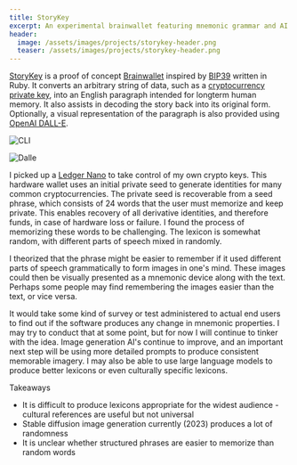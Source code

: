```yaml
---
title: StoryKey
excerpt: An experimental brainwallet featuring mnemonic grammar and AI generated images
header:
  image: /assets/images/projects/storykey-header.png
  teaser: /assets/images/projects/storykey-header.png
---
```


[StoryKey](https://github.com/jcraigk/storykey) is a proof of concept [Brainwallet](https://en.bitcoin.it/wiki/Brainwallet) inspired by [BIP39](https://github.com/bitcoin/bips/blob/master/bip-0039.mediawiki) written in Ruby. It converts an arbitrary string of data, such as a [cryptocurrency private key](https://en.bitcoin.it/wiki/Private_key), into an English paragraph intended for longterm human memory. It also assists in decoding the story back into its original form. Optionally, a visual representation of the paragraph is also provided using [OpenAI DALL-E](https://openai.com/dall-e-2).

![CLI](https://user-images.githubusercontent.com/104095/210197560-45494c50-6382-465b-8163-a61b3783ac76.png)

![Dalle](https://user-images.githubusercontent.com/104095/210197577-11e1d6ac-a32f-4438-b7eb-f766bf62f0f2.png)

I picked up a [Ledger Nano](https://shop.ledger.com/pages/ledger-nano-x) to take control of my own crypto keys. This hardware wallet uses an initial private seed to generate identities for many common cryptocurrencies. The private seed is recoverable from a seed phrase, which consists of 24 words that the user must memorize and keep private. This enables recovery of all derivative identities, and therefore funds, in case of hardware loss or failure. I found the process of memorizing these words to be challenging. The lexicon is somewhat random, with different parts of speech mixed in randomly.

I theorized that the phrase might be easier to remember if it used different parts of speech grammatically to form images in one's mind. These images could then be visually presented as a mnemonic device along with the text. Perhaps some people may find remembering the images easier than the text, or vice versa.

It would take some kind of survey or test administered to actual end users to find out if the software produces any change in mnemonic properties. I may try to conduct that at some point, but for now I will continue to tinker with the idea. Image generation AI's continue to improve, and an important next step will be using more detailed prompts to produce consistent memorable imagery. I may also be able to use large language models to produce better lexicons or even culturally specific lexicons.

Takeaways
  * It is difficult to produce lexicons appropriate for the widest audience - cultural references are useful but not universal
  * Stable diffusion image generation currently (2023) produces a lot of randomness
  * It is unclear whether structured phrases are easier to memorize than random words
